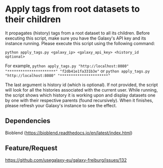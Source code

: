 # Apply tags from root datasets to their children

It propagates (history) tags from a root dataset to all its children. Before executing this script, make sure you have the Galaxy's API key and its instance running. Please execute this script using the following command:

`python apply_tags.py <galaxy_ip> <galaxy_api_key> <history_id optional>`

For example,
`python apply_tags.py "http://localhost:8080" "**********************" "f2db41e1fa331b3e"` or
`python apply_tags.py "http://localhost:8080" "**********************"`

The last argument is history id (which is optional). If not provided, the script will look for all the histories associated with the current user. While running, the script shows which history it is working upon and display datasets one by one with their respective parents (found recursively). When it finishes, please refresh your Galaxy's instance to see the effect.

## Dependencies

Bioblend (https://bioblend.readthedocs.io/en/latest/index.html)

## Feature/Request
https://github.com/usegalaxy-eu/galaxy-freiburg/issues/132


